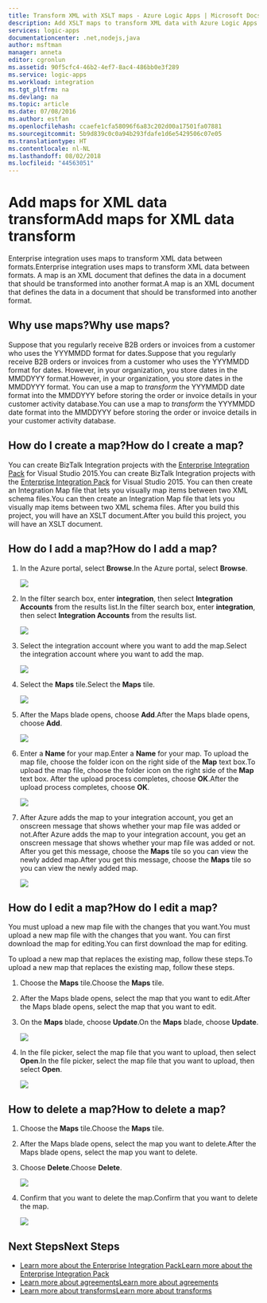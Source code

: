 ```yaml
---
title: Transform XML with XSLT maps - Azure Logic Apps | Microsoft Docs
description: Add XSLT maps to transform XML data with Azure Logic Apps and the Enterprise Integration Pack
services: logic-apps
documentationcenter: .net,nodejs,java
author: msftman
manager: anneta
editor: cgronlun
ms.assetid: 90f5cfc4-46b2-4ef7-8ac4-486bb0e3f289
ms.service: logic-apps
ms.workload: integration
ms.tgt_pltfrm: na
ms.devlang: na
ms.topic: article
ms.date: 07/08/2016
ms.author: estfan
ms.openlocfilehash: ccaefe1cfa58096f6a83c202d00a17501fa07881
ms.sourcegitcommit: 5b9d839c0c0a94b293fdafe1d6e5429506c07e05
ms.translationtype: HT
ms.contentlocale: nl-NL
ms.lasthandoff: 08/02/2018
ms.locfileid: "44563051"
---
```

# <a name="add-maps-for-xml-data-transform"></a><span data-ttu-id="d222a-103">Add maps for XML data transform</span><span class="sxs-lookup"><span data-stu-id="d222a-103">Add maps for XML data transform</span></span>

<span data-ttu-id="d222a-104">Enterprise integration uses maps to transform XML data between formats.</span><span class="sxs-lookup"><span data-stu-id="d222a-104">Enterprise integration uses maps to transform XML data between formats.</span></span> <span data-ttu-id="d222a-105">A map is an XML document that defines the data in a document that should be transformed into another format.</span><span class="sxs-lookup"><span data-stu-id="d222a-105">A map is an XML document that defines the data in a document that should be transformed into another format.</span></span> 

## <a name="why-use-maps"></a><span data-ttu-id="d222a-106">Why use maps?</span><span class="sxs-lookup"><span data-stu-id="d222a-106">Why use maps?</span></span>

<span data-ttu-id="d222a-107">Suppose that you regularly receive B2B orders or invoices from a customer who uses the YYYMMDD format for dates.</span><span class="sxs-lookup"><span data-stu-id="d222a-107">Suppose that you regularly receive B2B orders or invoices from a customer who uses the YYYMMDD format for dates.</span></span> <span data-ttu-id="d222a-108">However, in your organization, you store dates in the MMDDYYY format.</span><span class="sxs-lookup"><span data-stu-id="d222a-108">However, in your organization, you store dates in the MMDDYYY format.</span></span> <span data-ttu-id="d222a-109">You can use a map to *transform* the YYYMMDD date format into the MMDDYYY before storing the order or invoice details in your customer activity database.</span><span class="sxs-lookup"><span data-stu-id="d222a-109">You can use a map to *transform* the YYYMMDD date format into the MMDDYYY before storing the order or invoice details in your customer activity database.</span></span>

## <a name="how-do-i-create-a-map"></a><span data-ttu-id="d222a-110">How do I create a map?</span><span class="sxs-lookup"><span data-stu-id="d222a-110">How do I create a map?</span></span>

<span data-ttu-id="d222a-111">You can create BizTalk Integration projects with the [Enterprise Integration Pack](logic-apps-enterprise-integration-overview.md "Learn about the enterprise integration pack") for Visual Studio 2015.</span><span class="sxs-lookup"><span data-stu-id="d222a-111">You can create BizTalk Integration projects with the [Enterprise Integration Pack](logic-apps-enterprise-integration-overview.md "Learn about the enterprise integration pack") for Visual Studio 2015.</span></span> <span data-ttu-id="d222a-112">You can then create an Integration Map file that lets you visually map items between two XML schema files.</span><span class="sxs-lookup"><span data-stu-id="d222a-112">You can then create an Integration Map file that lets you visually map items between two XML schema files.</span></span> <span data-ttu-id="d222a-113">After you build this project, you will have an XSLT document.</span><span class="sxs-lookup"><span data-stu-id="d222a-113">After you build this project, you will have an XSLT document.</span></span>

## <a name="how-do-i-add-a-map"></a><span data-ttu-id="d222a-114">How do I add a map?</span><span class="sxs-lookup"><span data-stu-id="d222a-114">How do I add a map?</span></span>

1. <span data-ttu-id="d222a-115">In the Azure portal, select **Browse**.</span><span class="sxs-lookup"><span data-stu-id="d222a-115">In the Azure portal, select **Browse**.</span></span>

    ![](https://docstestmedia1.blob.core.windows.net/azure-media/articles/logic-apps/media/logic-apps-enterprise-integration-overview/overview-1.png)

2. <span data-ttu-id="d222a-116">In the filter search box, enter **integration**, then select **Integration Accounts** from the results list.</span><span class="sxs-lookup"><span data-stu-id="d222a-116">In the filter search box, enter **integration**, then select **Integration Accounts** from the results list.</span></span>

    ![](https://docstestmedia1.blob.core.windows.net/azure-media/articles/logic-apps/media/logic-apps-enterprise-integration-overview/overview-2.png)

3. <span data-ttu-id="d222a-117">Select the integration account where you want to add the map.</span><span class="sxs-lookup"><span data-stu-id="d222a-117">Select the integration account where you want to add the map.</span></span>

    ![](https://docstestmedia1.blob.core.windows.net/azure-media/articles/logic-apps/media/logic-apps-enterprise-integration-overview/overview-3.png)

4. <span data-ttu-id="d222a-118">Select the **Maps** tile.</span><span class="sxs-lookup"><span data-stu-id="d222a-118">Select the **Maps** tile.</span></span>

    ![](https://docstestmedia1.blob.core.windows.net/azure-media/articles/logic-apps/media/logic-apps-enterprise-integration-maps/map-1.png)

5. <span data-ttu-id="d222a-119">After the Maps blade opens, choose **Add**.</span><span class="sxs-lookup"><span data-stu-id="d222a-119">After the Maps blade opens, choose **Add**.</span></span>

    ![](https://docstestmedia1.blob.core.windows.net/azure-media/articles/logic-apps/media/logic-apps-enterprise-integration-maps/map-2.png)  

6. <span data-ttu-id="d222a-120">Enter a **Name** for your map.</span><span class="sxs-lookup"><span data-stu-id="d222a-120">Enter a **Name** for your map.</span></span> <span data-ttu-id="d222a-121">To upload the map file, choose the folder icon on the right side of the **Map** text box.</span><span class="sxs-lookup"><span data-stu-id="d222a-121">To upload the map file, choose the folder icon on the right side of the **Map** text box.</span></span> <span data-ttu-id="d222a-122">After the upload process completes, choose **OK**.</span><span class="sxs-lookup"><span data-stu-id="d222a-122">After the upload process completes, choose **OK**.</span></span>

    ![](https://docstestmedia1.blob.core.windows.net/azure-media/articles/logic-apps/media/logic-apps-enterprise-integration-maps/map-3.png)

7. <span data-ttu-id="d222a-123">After Azure adds the map to your integration account, you get an onscreen message that shows whether your map file was added or not.</span><span class="sxs-lookup"><span data-stu-id="d222a-123">After Azure adds the map to your integration account, you get an onscreen message that shows whether your map file was added or not.</span></span> <span data-ttu-id="d222a-124">After you get this message, choose the **Maps** tile so you can view the newly added map.</span><span class="sxs-lookup"><span data-stu-id="d222a-124">After you get this message, choose the **Maps** tile so you can view the newly added map.</span></span>

    ![](https://docstestmedia1.blob.core.windows.net/azure-media/articles/logic-apps/media/logic-apps-enterprise-integration-maps/map-4.png)

## <a name="how-do-i-edit-a-map"></a><span data-ttu-id="d222a-125">How do I edit a map?</span><span class="sxs-lookup"><span data-stu-id="d222a-125">How do I edit a map?</span></span>

<span data-ttu-id="d222a-126">You must upload a new map file with the changes that you want.</span><span class="sxs-lookup"><span data-stu-id="d222a-126">You must upload a new map file with the changes that you want.</span></span> <span data-ttu-id="d222a-127">You can first download the map for editing.</span><span class="sxs-lookup"><span data-stu-id="d222a-127">You can first download the map for editing.</span></span>

<span data-ttu-id="d222a-128">To upload a new map that replaces the existing map, follow these steps.</span><span class="sxs-lookup"><span data-stu-id="d222a-128">To upload a new map that replaces the existing map, follow these steps.</span></span>

1. <span data-ttu-id="d222a-129">Choose the **Maps** tile.</span><span class="sxs-lookup"><span data-stu-id="d222a-129">Choose the **Maps** tile.</span></span>

2. <span data-ttu-id="d222a-130">After the Maps blade opens, select the map that you want to edit.</span><span class="sxs-lookup"><span data-stu-id="d222a-130">After the Maps blade opens, select the map that you want to edit.</span></span>

3. <span data-ttu-id="d222a-131">On the **Maps** blade, choose **Update**.</span><span class="sxs-lookup"><span data-stu-id="d222a-131">On the **Maps** blade, choose **Update**.</span></span>

    ![](https://docstestmedia1.blob.core.windows.net/azure-media/articles/logic-apps/media/logic-apps-enterprise-integration-maps/edit-1.png)

4. <span data-ttu-id="d222a-132">In the file picker, select the map file that you want to upload, then select **Open**.</span><span class="sxs-lookup"><span data-stu-id="d222a-132">In the file picker, select the map file that you want to upload, then select **Open**.</span></span>

    ![](https://docstestmedia1.blob.core.windows.net/azure-media/articles/logic-apps/media/logic-apps-enterprise-integration-maps/edit-2.png)

## <a name="how-to-delete-a-map"></a><span data-ttu-id="d222a-133">How to delete a map?</span><span class="sxs-lookup"><span data-stu-id="d222a-133">How to delete a map?</span></span>

1. <span data-ttu-id="d222a-134">Choose the **Maps** tile.</span><span class="sxs-lookup"><span data-stu-id="d222a-134">Choose the **Maps** tile.</span></span>

2. <span data-ttu-id="d222a-135">After the Maps blade opens, select the map you want to delete.</span><span class="sxs-lookup"><span data-stu-id="d222a-135">After the Maps blade opens, select the map you want to delete.</span></span>

3. <span data-ttu-id="d222a-136">Choose **Delete**.</span><span class="sxs-lookup"><span data-stu-id="d222a-136">Choose **Delete**.</span></span>

    ![](https://docstestmedia1.blob.core.windows.net/azure-media/articles/logic-apps/media/logic-apps-enterprise-integration-maps/delete.png)

4. <span data-ttu-id="d222a-137">Confirm that you want to delete the map.</span><span class="sxs-lookup"><span data-stu-id="d222a-137">Confirm that you want to delete the map.</span></span>

    ![](https://docstestmedia1.blob.core.windows.net/azure-media/articles/logic-apps/media/logic-apps-enterprise-integration-maps/delete-confirmation-1.png)

## <a name="next-steps"></a><span data-ttu-id="d222a-138">Next Steps</span><span class="sxs-lookup"><span data-stu-id="d222a-138">Next Steps</span></span>
* [<span data-ttu-id="d222a-139">Learn more about the Enterprise Integration Pack</span><span class="sxs-lookup"><span data-stu-id="d222a-139">Learn more about the Enterprise Integration Pack</span></span>](logic-apps-enterprise-integration-overview.md "Learn about Enterprise Integration Pack")  
* [<span data-ttu-id="d222a-140">Learn more about agreements</span><span class="sxs-lookup"><span data-stu-id="d222a-140">Learn more about agreements</span></span>](../logic-apps/logic-apps-enterprise-integration-agreements.md "Learn about enterprise integration agreements")  
* [<span data-ttu-id="d222a-141">Learn more about transforms</span><span class="sxs-lookup"><span data-stu-id="d222a-141">Learn more about transforms</span></span>](logic-apps-enterprise-integration-transform.md "Learn about enterprise integration transforms")  












